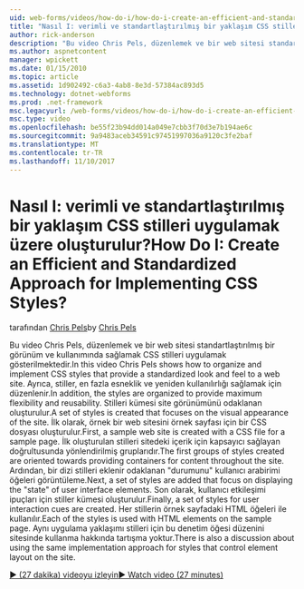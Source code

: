 ```yaml
---
uid: web-forms/videos/how-do-i/how-do-i-create-an-efficient-and-standardized-approach-for-implementing-css-styles
title: "Nasıl I: verimli ve standartlaştırılmış bir yaklaşım CSS stilleri uygulamak üzere oluşturulur? | Microsoft Docs"
author: rick-anderson
description: "Bu video Chris Pels, düzenlemek ve bir web sitesi standartlaştırılmış bir görünüm ve kullanımında sağlamak CSS stilleri uygulamak gösterilmektedir. Ayrıca, stillerdir..."
ms.author: aspnetcontent
manager: wpickett
ms.date: 01/15/2010
ms.topic: article
ms.assetid: 1d902492-c6a3-4ab8-8e3d-57384ac893d5
ms.technology: dotnet-webforms
ms.prod: .net-framework
msc.legacyurl: /web-forms/videos/how-do-i/how-do-i-create-an-efficient-and-standardized-approach-for-implementing-css-styles
msc.type: video
ms.openlocfilehash: be55f23b94dd014a049e7cbb3f70d3e7b194ae6c
ms.sourcegitcommit: 9a9483aceb34591c97451997036a9120c3fe2baf
ms.translationtype: MT
ms.contentlocale: tr-TR
ms.lasthandoff: 11/10/2017
---
```

<a name="how-do-i-create-an-efficient-and-standardized-approach-for-implementing-css-styles"></a><span data-ttu-id="42cc8-105">Nasıl I: verimli ve standartlaştırılmış bir yaklaşım CSS stilleri uygulamak üzere oluşturulur?</span><span class="sxs-lookup"><span data-stu-id="42cc8-105">How Do I: Create an Efficient and Standardized Approach for Implementing CSS Styles?</span></span>
====================
<span data-ttu-id="42cc8-106">tarafından [Chris Pels](https://twitter.com/chrispels)</span><span class="sxs-lookup"><span data-stu-id="42cc8-106">by [Chris Pels](https://twitter.com/chrispels)</span></span>

<span data-ttu-id="42cc8-107">Bu video Chris Pels, düzenlemek ve bir web sitesi standartlaştırılmış bir görünüm ve kullanımında sağlamak CSS stilleri uygulamak gösterilmektedir.</span><span class="sxs-lookup"><span data-stu-id="42cc8-107">In this video Chris Pels shows how to organize and implement CSS styles that provide a standardized look and feel to a web site.</span></span> <span data-ttu-id="42cc8-108">Ayrıca, stiller, en fazla esneklik ve yeniden kullanılırlığı sağlamak için düzenlenir.</span><span class="sxs-lookup"><span data-stu-id="42cc8-108">In addition, the styles are organized to provide maximum flexibility and reusability.</span></span> <span data-ttu-id="42cc8-109">Stilleri kümesi site görünümünü odaklanan oluşturulur.</span><span class="sxs-lookup"><span data-stu-id="42cc8-109">A set of styles is created that focuses on the visual appearance of the site.</span></span> <span data-ttu-id="42cc8-110">İlk olarak, örnek bir web sitesini örnek sayfası için bir CSS dosyası oluşturulur.</span><span class="sxs-lookup"><span data-stu-id="42cc8-110">First, a sample web site is created with a CSS file for a sample page.</span></span> <span data-ttu-id="42cc8-111">İlk oluşturulan stilleri sitedeki içerik için kapsayıcı sağlayan doğrultusunda yönlendirilmiş gruplarıdır.</span><span class="sxs-lookup"><span data-stu-id="42cc8-111">The first groups of styles created are oriented towards providing containers for content throughout the site.</span></span> <span data-ttu-id="42cc8-112">Ardından, bir dizi stilleri eklenir odaklanan "durumunu" kullanıcı arabirimi öğeleri görüntüleme.</span><span class="sxs-lookup"><span data-stu-id="42cc8-112">Next, a set of styles are added that focus on displaying the "state" of user interface elements.</span></span> <span data-ttu-id="42cc8-113">Son olarak, kullanıcı etkileşimi ipuçları için stiller kümesi oluşturulur.</span><span class="sxs-lookup"><span data-stu-id="42cc8-113">Finally, a set of styles for user interaction cues are created.</span></span> <span data-ttu-id="42cc8-114">Her stillerin örnek sayfadaki HTML öğeleri ile kullanılır.</span><span class="sxs-lookup"><span data-stu-id="42cc8-114">Each of the styles is used with HTML elements on the sample page.</span></span> <span data-ttu-id="42cc8-115">Aynı uygulama yaklaşımı stilleri için bu denetim öğesi düzenini sitesinde kullanma hakkında tartışma yoktur.</span><span class="sxs-lookup"><span data-stu-id="42cc8-115">There is also a discussion about using the same implementation approach for styles that control element layout on the site.</span></span>

[<span data-ttu-id="42cc8-116">&#9654; (27 dakika) videoyu izleyin</span><span class="sxs-lookup"><span data-stu-id="42cc8-116">&#9654; Watch video (27 minutes)</span></span>](https://channel9.msdn.com/Blogs/ASP-NET-Site-Videos/how-do-i-create-an-efficient-and-standardized-approach-for-implementing-css-styles)
